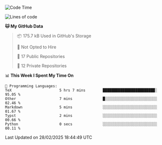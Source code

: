 <!--START_SECTION:waka-->
![Code Time](http://img.shields.io/badge/Code%20Time-1%2C066%20hrs%2015%20mins-blue)

![Lines of code](https://img.shields.io/badge/From%20Hello%20World%20I%27ve%20Written-220.9%20thousand%20lines%20of%20code-blue)

**🐱 My GitHub Data** 

> 📦 175.7 kB Used in GitHub's Storage 
 > 
> 🚫 Not Opted to Hire
 > 
> 📜 17 Public Repositories 
 > 
> 🔑 12 Private Repositories 
 > 
📊 **This Week I Spent My Time On** 

```text
💬 Programming Languages: 
TeX                      5 hrs 7 mins        ████████████████████████░   95.05 % 
Other                    7 mins              █░░░░░░░░░░░░░░░░░░░░░░░░   02.46 % 
Markdown                 5 mins              ░░░░░░░░░░░░░░░░░░░░░░░░░   01.67 % 
Typst                    2 mins              ░░░░░░░░░░░░░░░░░░░░░░░░░   00.66 % 
Python                   0 secs              ░░░░░░░░░░░░░░░░░░░░░░░░░   00.11 % 
```


 Last Updated on 28/02/2025 18:44:49 UTC
<!--END_SECTION:waka-->
